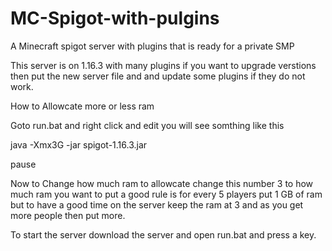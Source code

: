 # MC-Spigot-with-pulgins
A Minecraft spigot server with plugins  that is ready for a private SMP

This server is on 1.16.3 with many plugins if you want to upgrade verstions then put the new server file and and update some plugins if they do not work.

How to Allowcate more or less ram 

Goto run.bat and right click and edit you will see somthing like this

java -Xmx3G -jar spigot-1.16.3.jar

pause

Now to Change how much ram to allowcate change this number 3
to how much ram you want to put a good rule is for every 5 players put 1 GB of ram but to have a good time on the server keep the ram at 3 and as you get more people then put more.

To start the server download the server and open run.bat and press a key.
